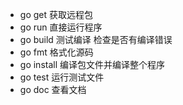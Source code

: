 * go get 获取远程包
* go run 直接运行程序
* go build 测试编译 检查是否有编译错误 
* go fmt 格式化源码
* go install 编译包文件并编译整个程序
* go test 运行测试文件
* go doc 查看文档